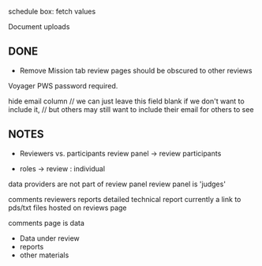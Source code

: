 schedule box: fetch values

Document uploads

## DONE ##

- Remove Mission tab
review pages should be obscured to other reviews

Voyager PWS password required.

hide email column
	// we can just leave this field blank if we don't want to include it,
	// but others may still want to include their email for others to see

## NOTES ##

- Reviewers vs. participants
review panel -> review participants
* roles -> review : individual

data providers are not part of review panel
review panel is 'judges'

comments
	reviewers reports
	detailed technical report
currently a link to pds/txt files hosted on reviews page

comments page is data

- Data under review
- reports
- other materials
